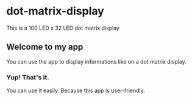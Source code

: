 # dot-matrix-display

This is a 100 LED x 32 LED dot matrix display

## Welcome to my app

You can use the app to display informations like on a dot matrix display.

### Yup! That's it.

You can use it easily.
Because this app is user-friendly.
